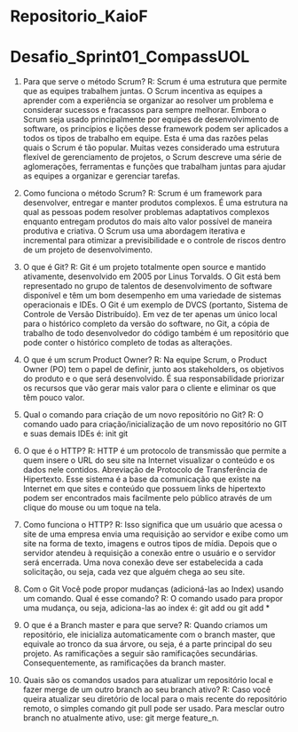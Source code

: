 # Repositorio_KaioF
# Desafio_Sprint01_CompassUOL

1.	Para que serve o método Scrum? 
R: Scrum é uma estrutura que permite que as equipes trabalhem juntas. O Scrum incentiva as equipes a aprender com a experiência se organizar ao resolver um problema e considerar sucessos e fracassos para sempre melhorar. Embora o Scrum seja usado principalmente por equipes de desenvolvimento de software, os princípios e lições desse framework podem ser aplicados a todos os tipos de trabalho em equipe. Esta é uma das razões pelas quais o Scrum é tão popular. Muitas vezes considerado uma estrutura flexível de gerenciamento de projetos, o Scrum descreve uma série de aglomerações, ferramentas e funções que trabalham juntas para ajudar as equipes a organizar e gerenciar tarefas.

2.	Como funciona o método Scrum? 
R: Scrum é um framework para desenvolver, entregar e manter produtos complexos. É uma estrutura na qual as pessoas podem resolver problemas adaptativos complexos enquanto entregam produtos do mais alto valor possível de maneira produtiva e criativa. O Scrum usa uma abordagem iterativa e incremental para otimizar a previsibilidade e o controle de riscos dentro de um projeto de desenvolvimento.

3.	O que é Git? 
R: Git é um projeto totalmente open source e mantido ativamente, desenvolvido em 2005 por Linus Torvalds. O Git está bem representado no grupo de talentos de desenvolvimento de software disponível e têm um bom desempenho em uma variedade de sistemas operacionais e IDEs. O Git é um exemplo de DVCS (portanto, Sistema de Controle de Versão Distribuído). Em vez de ter apenas um único local para o histórico completo da versão do software, no Git, a cópia de trabalho de todo desenvolvedor do código também é um repositório que pode conter o histórico completo de todas as alterações.

4.	O que é um scrum Product Owner? 
R: Na equipe Scrum, o Product Owner (PO) tem o papel de definir, junto aos stakeholders, os objetivos do produto e o que será desenvolvido. É sua responsabilidade priorizar os recursos que vão gerar mais valor para o cliente e eliminar os que têm pouco valor.

5.	Qual o comando para criação de um novo repositório no Git? 
R: O comando uado para criação/inicialização de um novo repositório no GIT e suas demais IDEs é: init git 

6.	O que é o HTTP? 
R: HTTP é um protocolo de transmissão que permite a quem insere o URL do seu site na Internet visualizar o conteúdo e os dados nele contidos. Abreviação de Protocolo de Transferência de Hipertexto. Esse sistema é a base da comunicação que existe na Internet em que sites e conteúdo que possuem links de hipertexto podem ser encontrados mais facilmente pelo público através de um clique do mouse ou um toque na tela.

7.	Como funciona o HTTP? 
R: Isso significa que um usuário que acessa o site de uma empresa envia uma requisição ao servidor e exibe como um site na forma de texto, imagens e outros tipos de mídia. Depois que o servidor atendeu à requisição a conexão entre o usuário e o servidor será encerrada. Uma nova conexão deve ser estabelecida a cada solicitação, ou seja, cada vez que alguém chega ao seu site.

8.	Com o Git Você pode propor mudanças (adicioná-las ao Index) usando um comando. Qual é esse comando? 
R: O comando usado para propor uma mudança, ou seja, adiciona-las ao index é: git add <arquivo> ou git add *

9.	O que é a Branch master e para que serve? 
R: Quando criamos um repositório, ele inicializa automaticamente com o branch master, que equivale ao tronco da sua árvore, ou seja, é a parte principal do seu projeto. As ramificações a seguir são ramificações secundárias. Consequentemente, as ramificações da branch master.

10.	Quais são os comandos usados para atualizar um repositório local e fazer merge de um outro branch ao seu branch ativo? 
R: Caso você queira atualizar seu diretório de local para o mais recente do repositório remoto, o simples comando git pull pode ser usado. Para mesclar outro branch no atualmente ativo, use: git merge feature_n.

